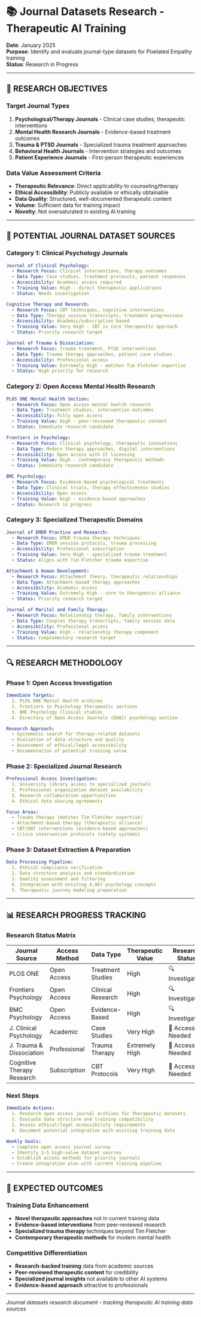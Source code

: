 # 📚 Journal Datasets Research - Therapeutic AI Training

**Date**: January 2025  
**Purpose**: Identify and evaluate journal-type datasets for Pixelated Empathy training  
**Status**: Research in Progress  

---

## 🎯 **RESEARCH OBJECTIVES**

### **Target Journal Types**
1. **Psychological/Therapy Journals** - Clinical case studies, therapeutic interventions
2. **Mental Health Research Journals** - Evidence-based treatment outcomes
3. **Trauma & PTSD Journals** - Specialized trauma treatment approaches
4. **Behavioral Health Journals** - Intervention strategies and outcomes
5. **Patient Experience Journals** - First-person therapeutic experiences

### **Data Value Assessment Criteria**
- **Therapeutic Relevance**: Direct applicability to counseling/therapy
- **Ethical Accessibility**: Publicly available or ethically obtainable
- **Data Quality**: Structured, well-documented therapeutic content
- **Volume**: Sufficient data for training impact
- **Novelty**: Not oversaturated in existing AI training

---

## 📖 **POTENTIAL JOURNAL DATASET SOURCES**

### **Category 1: Clinical Psychology Journals**
```yaml
Journal of Clinical Psychology:
  - Research Focus: Clinical interventions, therapy outcomes
  - Data Type: Case studies, treatment protocols, patient responses
  - Accessibility: Academic access required
  - Training Value: High - direct therapeutic applications
  - Status: Needs investigation

Cognitive Therapy and Research:
  - Research Focus: CBT techniques, cognitive interventions
  - Data Type: Therapy session transcripts, treatment progressions
  - Accessibility: Academic/subscription based
  - Training Value: Very High - CBT is core therapeutic approach
  - Status: Priority research target

Journal of Trauma & Dissociation:
  - Research Focus: Trauma treatment, PTSD interventions
  - Data Type: Trauma therapy approaches, patient case studies
  - Accessibility: Professional access
  - Training Value: Extremely High - matches Tim Fletcher expertise
  - Status: High priority for research
```

### **Category 2: Open Access Mental Health Research**
```yaml
PLOS ONE Mental Health Section:
  - Research Focus: Open access mental health research
  - Data Type: Treatment studies, intervention outcomes
  - Accessibility: Fully open access
  - Training Value: High - peer-reviewed therapeutic content
  - Status: Immediate research candidate

Frontiers in Psychology:
  - Research Focus: Clinical psychology, therapeutic innovations
  - Data Type: Modern therapy approaches, digital interventions
  - Accessibility: Open access with CC licensing
  - Training Value: High - contemporary therapeutic methods
  - Status: Immediate research candidate

BMC Psychology:
  - Research Focus: Evidence-based psychological treatments
  - Data Type: Clinical trials, therapy effectiveness studies
  - Accessibility: Open access
  - Training Value: High - evidence-based approaches
  - Status: Research in progress
```

### **Category 3: Specialized Therapeutic Domains**
```yaml
Journal of EMDR Practice and Research:
  - Research Focus: EMDR trauma therapy techniques
  - Data Type: EMDR session protocols, trauma processing
  - Accessibility: Professional subscription
  - Training Value: Very High - specialized trauma treatment
  - Status: Aligns with Tim Fletcher trauma expertise

Attachment & Human Development:
  - Research Focus: Attachment theory, therapeutic relationships
  - Data Type: Attachment-based therapy approaches
  - Accessibility: Academic access
  - Training Value: Extremely High - core to therapeutic alliance
  - Status: Priority research target

Journal of Marital and Family Therapy:
  - Research Focus: Relationship therapy, family interventions
  - Data Type: Couples therapy transcripts, family session data
  - Accessibility: Professional access
  - Training Value: High - relationship therapy component
  - Status: Complementary research target
```

---

## 🔍 **RESEARCH METHODOLOGY**

### **Phase 1: Open Access Investigation**
```yaml
Immediate Targets:
  1. PLOS ONE Mental Health archives
  2. Frontiers in Psychology therapeutic sections
  3. BMC Psychology clinical studies
  4. Directory of Open Access Journals (DOAJ) psychology section

Research Approach:
  - Systematic search for therapy-related datasets
  - Evaluation of data structure and quality
  - Assessment of ethical/legal accessibility
  - Documentation of potential training value
```

### **Phase 2: Specialized Journal Research**
```yaml
Professional Access Investigation:
  1. University library access to specialized journals
  2. Professional organization dataset availability
  3. Research collaboration opportunities
  4. Ethical data sharing agreements

Focus Areas:
  - Trauma therapy (matches Tim Fletcher expertise)
  - Attachment-based therapy (therapeutic alliance)
  - CBT/DBT interventions (evidence-based approaches)
  - Crisis intervention protocols (safety systems)
```

### **Phase 3: Dataset Extraction & Preparation**
```yaml
Data Processing Pipeline:
  1. Ethical compliance verification
  2. Data structure analysis and standardization
  3. Quality assessment and filtering
  4. Integration with existing 4,867 psychology concepts
  5. Therapeutic journey modeling preparation
```

---

## 📊 **RESEARCH PROGRESS TRACKING**

### **Research Status Matrix**
| Journal Source | Access Method | Data Type | Therapeutic Value | Research Status |
|---------------|---------------|-----------|------------------|-----------------|
| PLOS ONE | Open Access | Treatment Studies | High | 🔍 Investigating |
| Frontiers Psychology | Open Access | Clinical Research | High | 🔍 Investigating |
| BMC Psychology | Open Access | Evidence-Based | High | 🔍 Investigating |
| J. Clinical Psychology | Academic | Case Studies | Very High | 🔄 Access Needed |
| J. Trauma & Dissociation | Professional | Trauma Therapy | Extremely High | 🔄 Access Needed |
| Cognitive Therapy Research | Subscription | CBT Protocols | Very High | 🔄 Access Needed |

### **Next Steps**
```yaml
Immediate Actions:
  1. Research open access journal archives for therapeutic datasets
  2. Evaluate data structure and training compatibility
  3. Assess ethical/legal accessibility requirements
  4. Document potential integration with existing training data

Weekly Goals:
  - Complete open access journal survey
  - Identify 3-5 high-value dataset sources
  - Establish access methods for priority journals
  - Create integration plan with current training pipeline
```

---

## 🎯 **EXPECTED OUTCOMES**

### **Training Data Enhancement**
- **Novel therapeutic approaches** not in current training data
- **Evidence-based interventions** from peer-reviewed research
- **Specialized trauma therapy** techniques beyond Tim Fletcher
- **Contemporary therapeutic methods** for modern mental health

### **Competitive Differentiation**
- **Research-backed training** data from academic sources
- **Peer-reviewed therapeutic content** for credibility
- **Specialized journal insights** not available to other AI systems
- **Evidence-based approach** attractive to professionals

---

*Journal datasets research document - tracking therapeutic AI training data sources*